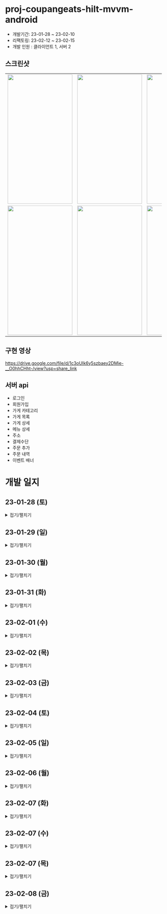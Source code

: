 # proj-coupangeats-hilt-mvvm-android

- 개발기간: 23-01-28 ~ 23-02-10 
- 리팩토링: 23-02-12 ~ 23-02-15
- 개발 인원 : 클라이언트 1, 서버 2

## 스크린샷

<table>
<tr>
    <td> 
        <img src="https://user-images.githubusercontent.com/94951889/218974234-8c3f455b-5cbc-4570-bc43-58202203ad97.png"  width="208" height="416">
    </td> 
    <td> 
        <img src="https://user-images.githubusercontent.com/94951889/218974252-3ea16604-51c9-48a9-8a6d-da3596a789bc.png"  width="208" height="416">
    </td> 
     <td> 
        <img src="https://user-images.githubusercontent.com/94951889/218974255-8cbfa4be-0b69-47c4-9b1e-af3a240b9bd0.png"  width="208" height="416">
    </td> 
    <td> 
        <img src="https://user-images.githubusercontent.com/94951889/218974257-4fdf5eaa-a755-4a3c-865f-501ed5fda3a1.png"  width="208" height="416">
    </td> 

</tr>
<tr>
    <td> 
        <img src="https://user-images.githubusercontent.com/94951889/218974266-5c0af7c0-a802-4645-b651-f4692dfa891a.png"  width="208" height="416">
    </td> 
    <td> 
        <img src="https://user-images.githubusercontent.com/94951889/218974271-a8afb3b3-1445-474f-9daa-5e6fb1021bea.png"  width="208" height="416">
    </td> 
    <td> 
        <img src="https://user-images.githubusercontent.com/94951889/218974277-e5a4f385-7485-4ef6-b2c3-592ec4583809.png"  width="208" height="416">
    </td> 
      <td> 
        <img src="https://user-images.githubusercontent.com/94951889/218974279-2286a0ca-7d9d-48d6-8195-3e1f573cff3c.png"  width="208" height="416">
    </td> 

</tr>
</table>

## 구현 영상
https://drive.google.com/file/d/1c3oUIk6y5szbaey2DMie-__O0hhCHht-/view?usp=share_link

## 서버 api 
* 로그인 
* 회원가입
* 가게 카테고리
* 가게 목록 
* 가게 상세 
* 메뉴 상세 
* 주소 
* 결제수단
* 주문 추가
* 주문 내역
* 이벤트 배너


# 개발 일지

## 23-01-28 (토)
<details>
<summary> 접기/펼치기 </summary>

### 1. 기획서 변경사항
    - 화면별 기능 기획서 보드 초안 작성
    - 1주차 작업 계획 초안 작성
### 2. 진행도(P1 기준) : 5%
### 3. 현재 기능/화면 구현
    - 스플래쉬 화면
    - 앱 아이콘 설정
### 4. 개발 회의록
    - 화면별 데이터 구조 파악
    - 화면별 필요 api 파악
    - 서버측 중첩 Json의 가능 유/무로 위 파악이 달라져 공부한 후 1/29(일) 1시에 다시 파악하기로함
### 5. 피드백
    - 필수 기능을 위주로 화면구성의 우선순위를 변경해 개발할것
### 6. 이슈
    - 
</details>

## 23-01-29 (일)
<details>
<summary> 접기/펼치기 </summary>

### 1. 기획서 변경사항
    - 결제결과 화면 -> 배송현황 화면 변경
### 2. 진행도(P1 기준) : 8%
### 3. 현재 기/화면 구현
    - 로그인 화면 (뷰)
    - 회원가입 화면 (뷰)
### 4. 개발 회의록
    - 화면별 데이터구조 파악 (1,2순위)
    - 화면별 api 파악 (1,2순위)
### 5. 피드백
    - 
### 6. 이슈
    - 아이콘을 png로 넣을시 크기 조절 힘듬 -> svg로 넣음 
    - <inclue>를 ConstraintLayout 안에서 사용시 마진값 무시됨 -> width, height를 재정의 해줘야함
    - <include>를 data binding시에 값이 안들어감 -> 값을 전역번수로 생성해 넣음 
</details>

## 23-01-30 (월)

<details>
<summary> 접기/펼치기 </summary>

### 1. 기획서 변경사항
    - 
### 2. 진행도(P1 기준) : 18%
### 3. 현재 기능/화면 구현
    - 회원가입 - 약관 세부사항 다이얼로그 화면
    - 회원가입 화면 (뷰로직)
    - 메인 화면 - 뼈대 레이아웃 
### 4. 개발 회의록
    - api 응답 구조 확인
### 5. 피드백
    - 
### 6. 이슈
    - dialog에 ConstraintLayout안에서 세로 0dp로 채우기가 미리보기상에서는 반영되는데 실제 앱상에서는 반영안됨 
        ->  세로값을 절대값으로 변경
    - 바텀 네비게이션 선택 색상 변경시 drawble 폴더에서 생성한 selector는 itemIconTint속성에 적용할수 없음
        -> color 폴더에서 생성후 사용
</details>

## 23-01-31 (화)

<details>
<summary> 접기/펼치기 </summary>

### 1. 기획서 변경사항
    - 
### 2. 진행도(P1 기준) : 25%
### 3. 현재 기능/화면 구현
    - 메인 화면 - 뼈대 로직 작성
    - 홈 화면 (뷰)
    - 로그인 화면 (비즈니스로직)
    - 로그인 화면 (오류처리)
    - 로그인/ 회원가입 api 연동
### 4. 개발 회의록
    - api 개발 우선순위 안내
    - 메뉴 옵션 리스폰스 구조 정의
    - api 명세서에 요청url, body 추가
### 5. 피드백
    - 
### 6. 이슈
    - navController로 리소스 아이디넣어 화면변경시 뒤로가기 버튼으로 탭이 변경됨
        -> 이동시마다 백스택 제거 
    - 코들린 1.8.0 에서 moshi가 json 변환을 못시킴
        -> 1.7.0 으로 변경
    - 코들린 버전을 1.8.0 에서 1.7.0으로 낮추니 모듈 종속성 중복 문제로 빌드가 안됨
        -> 종속성 분석기로 중복을 제거
    - http로 접근하니 네트워크 보안을 준수하지 않아 오류발생
        -> 네트워크 보안 규칙을 새로만들어 menifest에 추가

</details>

## 23-02-01 (수)

<details>
<summary> 접기/펼치기 </summary>


### 1. 기획서 변경사항
    -
### 2. 진행도(P1 기준) : 28%
### 3. 현재 기능/화면 구현
    - 회원가입 화면 (오류처리)
    - 홈 화면 (뷰)
### 4. 개발 회의록
    - 서버 가동시간 변경
### 5. 피드백
    - 뷰의 디테일에 중점을 두고 만들것
    - 작업속도를 더 빨리 할것
### 6. 이슈
    - 엑티비티에서 힐트 뷰모델사용시 oncreate에서 초기화 오류 발생
        -> viewModel 에서 필요한 값들만 엑티비티에 할당해서 사용
    - 이미지뷰에 사진 할당시 사진이 가진 높이보다 너 넓게 표시됨
        -> adjustViewBounds 속성을 true로 변경함

</details>



## 23-02-02 (목)

<details>
<summary> 접기/펼치기 </summary>

### 1. 기획서 변경사항
    -
### 2. 진행도(P1 기준) : 30%
### 3. 현재 기능/화면 구현
    - 로그인 화면 (뷰 디테일)
    - 회원가입 화면 (뷰 디테일) 
    - 홈 화면 (뷰)
    - 다이얼로그 화면 (뷰 디테일)
### 4. 개발 회의록
    - 
### 5. 피드백
    - 
### 6. 이슈
    - 로그인 화면의 에딧 텍스트가 클릭시 힌트가 위로가는 문제로 디테일을 맞추기 힘듬
        -> 커스텀 뷰로 직접 구현
    - 회원가입 화면 패스워드 숨김 토글 클릭시 피드백이 보임 
        -> 이미지 크기를 키워서 피드백을 가림
    - 회원가입 화면 텍스트 필드 기본 밑줄 색변경이안됨
        -> 셀렉터를 이용해 상태마다 다르게 색을 할당함
    - 홈 화면 위로 드래그시 일정 순간에 윗부분이 전부 하얗게 되는문제 
        -> 배경을 투명으로 바꿈

</details>


## 23-02-03 (금)

<details>
<summary> 접기/펼치기 </summary>

### 1. 기획서 변경사항
    - 결제 비밀번호 페이지를 2순위로 내림
### 2. 진행도(P1 기준) : 35%
### 3. 현재 기능/화면 구현
    - 홈 화면 (뷰)  
    - 가게 상세 화면 (뷰)
### 4. 개발 회의록
    - 
### 5. 피드백
    - ui 완성도에 집중해서 할것
    - 작업속도 더 올릴 것
### 6. 이슈
    - 콜스 레이아웃을 중첩해서 사용시 부모 뷰에 스크롤을 입력을 전달하지 못함
        -> 붙여주는 외부 모듈 사용

</details>


## 23-02-04 (토)

<details>
<summary> 접기/펼치기 </summary>


### 1. 기획서 변경사항
    -
### 2. 진행도(P1 기준) : 40%
### 3. 현재 기능/화면 구현
    - 가게 상세 화면 (뷰)
    - 메뉴 상세 화면 (뷰)
### 4. 개발 회의록
    - 
### 5. 피드백
    - 
### 6. 이슈
    - 
</details>


## 23-02-05 (일)

<details>
<summary> 접기/펼치기 </summary>


### 1. 기획서 변경사항
    -
### 2. 진행도(P1 기준) : 47%
### 3. 현재 기능/화면 구현
    - 메뉴 상세 화면 (뷰)
    - 카트 화면 (뷰)
### 4. 개발 회의록
    - 
### 5. 피드백
    - 마감 전날 디테일 수정
    - 화요일 오전까지 뷰 모두 끝내기
### 6. 이슈
    - 코디레이아웃을 다른 레이아웃으로 감싸면 fitsSystemWindows 속성이 작동 안됨
    - 리사이클러뷰에서 싱글 라디오 작동안됨
        -> stateflow를 이용해 클릭이 감지되면 다른 라디오 버튼을 false 시켜서 해결

</details>



## 23-02-06 (월)

<details>
<summary> 접기/펼치기 </summary>


### 1. 기획서 변경사항
    - 

### 2. 진행도(P1 기준) : 65%
### 3. 현재 기능/화면 구현
    - 메뉴 상세 화면 (뷰 로직)
    - 배달 현황 (뷰) 
    - 카트 화면 (뷰)
    - 홈 화면 (네트워크)
    - 가게 상세 화면(네트워크)
### 4. 개발 회의록
    - 서버 합치는 날짜 최대한 빠르게
    - api 주소 변경 알림
    - 서버 가동시간 변경
### 5. 피드백
    - 
### 6. 이슈
    -  

</details>

## 23-02-07 (화)


<details>
<summary> 접기/펼치기 </summary>

### 1. 기획서 변경사항
    - 
### 2. 진행도(P1 기준) :71%
### 3. 현재 기능/화면 구현
    - 메뉴상세 화면 (네트워크)
    - 메뉴상세 화면 (뷰 로직)
### 4. 개발 회의록
    -
### 5. 피드백
    - 
### 6. 이슈
    - 리사이클러뷰 어답터에서 각각에 아이템의 라디오 버튼을 그룹화 문제
        -> 라디오 상태를 추적하는 플로우 리스트를 생성해 해결

</details>

## 23-02-07 (수)

<details>
<summary> 접기/펼치기 </summary>


### 1. 기획서 변경사항
    - 
### 2. 진행도(P1 기준) : 84%
### 3. 현재 기능/화면 구현
    - 메뉴상세 화면 (뷰 로직)
    - 로직 (카트 담기) 
    - 홈 화면 (이벤트,가게 카테고리 api 연동)

### 4. 개발 회의록
    -
### 5. 피드백
    - 
### 6. 이슈
    - 메뉴 상세에서 생성한 어답터 안에 체크박스들의 상태추적 문제 
        -> 추적을 사용하지 않고 어답터에 콜백 메서드를 넣어 해결

</details>

## 23-02-07 (목)

<details>
<summary> 접기/펼치기 </summary>

### 1. 기획서 변경사항
    - 
### 2. 진행도(P1 기준) : 93%
### 3. 현재 기능/화면 구현
    - 카트 화면 (카트, 가게연결)
    - 가게 카테고리 이벤트 api 연결
    - 배달 현황 화면 (뷰 로직)
    - 홈 - 가게 - 메뉴 연결
    - 카트화면 (주문 추가 로직, 결제수단 api 연결)
### 4. 개발 회의록
    -
### 5. 피드백
    - 
### 6. 이슈
    - 

</details>

## 23-02-08 (금)


<details>
<summary> 접기/펼치기 </summary>


### 1. 기획서 변경사항
    - 
### 2. 진행도(P1 기준) : 100%
### 3. 현재 기능/화면 구현
    - 가게 상세 화면 (카트 업데이트 안되는 문제 수정)
    - 홈 화면 (배너, 카테고리 연결)
    - 각 화면 디테일 추가
### 4. 개발 회의록
    -
### 5. 피드백
    - 
### 6. 이슈
    - List타입에 MutableList 를 넣을경우 flow에서 바뀜을 감지를 못함
        - > toList로 바꿔서 해결
        
        
</details>
